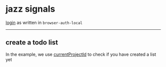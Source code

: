 # jazz signals

[login](https://github.com/gardencmp/jazz/blob/3b5ab900060cc5a837620e0e62ab03e8d2fdea34/packages/jazz-browser-auth-local/src/index.ts#L155C19-L155C19) as written in `browser-auth-local`

-------

## create a todo list

In the example, we use [currentProjectId](https://github.com/gardencmp/jazz/blob/main/examples/todo/src/2_App.tsx#L56C24-L56C24) to check if you have created a list yet
